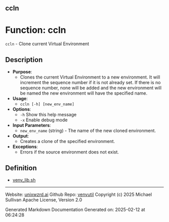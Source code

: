 ## ccln
# Function: ccln
`ccln` - Clone current Virtual Environment
## Description
- **Purpose**: 
  - Clones the current Virtual Environment to a new environment. It will
    increment the sequence number if it is not already set. If there is no
    sequence number, none will be added and the new environment will be named
    the new environment will have the specified name.
- **Usage**: 
  - `ccln [-h] [new_env_name]`
- **Options**: 
  - `-h`   Show this help message
  - `-x`   Enable debug mode
- **Input Parameters**: 
  - `new_env_name` (string) - The name of the new cloned environment.
- **Output**: 
  - Creates a clone of the specified environment.
- **Exceptions**: 
  - Errors if the source environment does not exist.

## Definition 

* [venv_lib.sh](../venv_lib_sh.md)
---

Website: [unixwzrd.ai](https://unixwzrd.ai)
Github Repo: [venvutil](https://github.com/unixwzrd/venvutil)
Copyright (c) 2025 Michael Sullivan
Apache License, Version 2.0

Generated Markdown Documentation
Generated on: 2025-02-12 at 06:24:28
